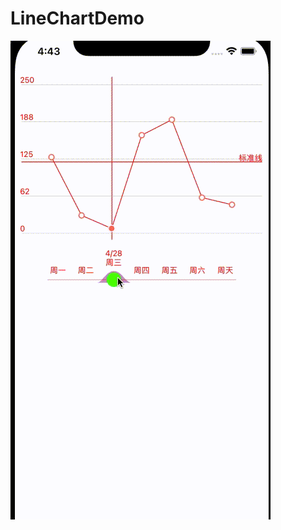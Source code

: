 # LineChartDemo

![image](https://github.com/liuqing520it/LineChartDemo/blob/master/gifPic/chart_line.gif)
